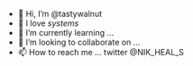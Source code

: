 - 👋 Hi, I’m @tastywalnut
- 👀 I love *systems*
- 🌱 I’m currently learning ...
- 💞️ I’m looking to collaborate on ...
- 📫 How to reach me ... twitter @NIK_HEAL_S

<!---
tastywalnut/tastywalnut is a ✨ special ✨ repository because its `README.md` (this file) appears on your GitHub profile.
You can click the Preview link to take a look at your changes.
--->
